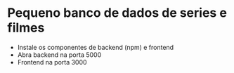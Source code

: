 # Pequeno banco de dados de series e filmes

 - Instale os componentes de backend (npm) e frontend
 - Abra backend na porta 5000
 - Frontend na porta 3000

